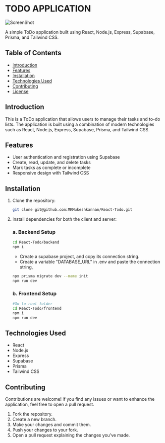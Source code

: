 # TODO APPLICATION

![ScreenShot](https://github.com/MKMukeshkannan/React-Todo/assets/119940345/3eb01ecb-5bfd-4fbe-ab9a-4bda7716b10a)

A simple ToDo application built using React, Node.js, Express, Supabase, Prisma, and Tailwind CSS.

## Table of Contents

- [Introduction](#introduction)
- [Features](#features)
- [Installation](#installation)
- [Technologies Used](#technologies-used)
- [Contributing](#contributing)
- [License](#license)

## Introduction

This is a ToDo application that allows users to manage their tasks and to-do lists. The application is built using a combination of modern technologies such as React, Node.js, Express, Supabase, Prisma, and Tailwind CSS.

## Features

- User authentication and registration using Supabase
- Create, read, update, and delete tasks
- Mark tasks as complete or incomplete
- Responsive design with Tailwind CSS

## Installation

1. Clone the repository:

    ```bash
    git clone git@github.com:MKMukeshkannan/React-Todo.git
    ```
2. Install dependencies for both the client and server:
    ### a. Backend Setup
   
    ```bash
    cd React-Todo/backend
    npm i
    ```
    - Create a supabase project, and copy its connection string.
    - Create a variable "DATABASE_URL" in .env and paste the connection string,

    ```bash
    npx prisma migrate dev --name init
    npm run dev
    ```
    
    ### b. Frontend Setup

    ```bash
    #Go to root folder
    cd React-Todo/frontend
    npm i
    npm run dev
    ```

## Technologies Used

- React
- Node.js
- Express
- Supabase
- Prisma
- Tailwind CSS

## Contributing

Contributions are welcome! If you find any issues or want to enhance the application, feel free to open a pull request.

1. Fork the repository.
2. Create a new branch.
3. Make your changes and commit them.
4. Push your changes to your fork.
5. Open a pull request explaining the changes you've made.
